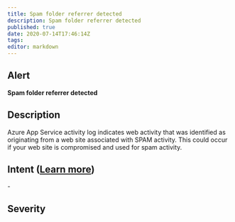 ```yaml
---
title: Spam folder referrer detected
description: Spam folder referrer detected
published: true
date: 2020-07-14T17:46:14Z
tags:
editor: markdown
---
```


## Alert
**Spam folder referrer detected**

## Description
Azure App Service activity log indicates web activity that was identified as originating from a web site associated with SPAM activity. This could occur if your web site is compromised and used for spam activity.

## Intent ([Learn more](/public/security/alerts/intentions.md))
\-

## Severity





